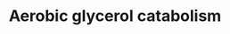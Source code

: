 ---
annotations:
- id: PW:0000002
  parent: classic metabolic pathway
  type: Pathway Ontology
  value: classic metabolic pathway
authors:
- M.Braymer
- MaintBot
- Egonw
- Mkutmon
- Ariutta
- Eweitz
description: ''
last-edited: 2021-05-20
organisms:
- Saccharomyces cerevisiae
redirect_from:
- /index.php/Pathway:WP224
- /instance/WP224
- /instance/WP224_r117270
revision: r117270
schema-jsonld:
- '@context': https://schema.org/
  '@id': https://wikipathways.github.io/pathways/WP224.html
  '@type': Dataset
  creator:
    '@type': Organization
    name: WikiPathways
  description: ''
  keywords:
  - ADP
  - ATP
  - CDC19
  - ENO1
  - ENO2
  - ERR1
  - ERR2
  - ERR3
  - FAD
  - FADH2
  - GPD1
  - GPD2
  - GPM1
  - GUT1
  - GUT2
  - NADH
  - PGK1
  - PYK2
  - TDH1
  - TDH2
  - TDH3
  - TPI1
  - glyceraldehyde-3-phosphate
  - glycerol
  - phosphoenolpyruvate
  license: CC0
  name: Aerobic glycerol catabolism
seo: CreativeWork
title: Aerobic glycerol catabolism
wpid: WP224
---